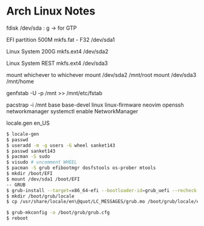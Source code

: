 # Arch Linux Notes
fdisk /dev/sda
: g -> for GTP

EFI partition 500M
mkfs.fat - F32 /dev/sda1

Linux System 200G
mkfs.ext4 /dev/sda2

Linux System REST
mkfs.ext4 /dev/sda3

mount whichever to whichever
mount /dev/sda2 /mnt/root
mount /dev/sda3 /mnt/home

genfstab -U -p /mnt >> /mnt/etc/fstab

pacstrap -i /mnt base base-devel linux linux-firmware neovim openssh networkmanager 
systemctl enable NetworkManager

locale.gen en_US
```bash
$ locale-gen
$ passwd
$ useradd -m -g users -G wheel sanket143
$ passwd sanket143
$ pacman -S sudo
$ visudo # uncomment WHEEL
$ pacman -S grub efibootmgr dosfstools os-prober mtools
$ mkdir /boot/EFI
$ mount /dev/sda1 /boot/EFI
-- GRUB
$ grub-install --target=x86_64-efi --bootloader-id=grub_uefi --recheck
$ mkdir /boot/grub/locale
$ cp /usr/share/locale/en\@quot/LC_MESSAGES/grub.mo /boot/grub/locale/en.mo

$ grub-mkconfig -o /boot/grub/grub.cfg
$ reboot
```

